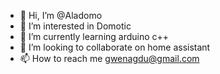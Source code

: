 - 👋 Hi, I’m @Aladomo
- 👀 I’m interested in Domotic
- 🌱 I’m currently learning arduino c++
- 💞️ I’m looking to collaborate on home assistant
- 📫 How to reach me gwenagdu@gmail.com

<!---
Aladomo/Aladomo is a ✨ special ✨ repository because its `README.md` (this file) appears on your GitHub profile.
You can click the Preview link to take a look at your changes.
--->
